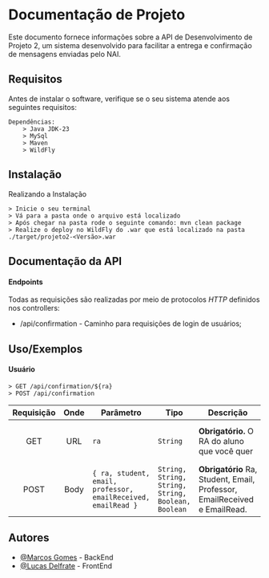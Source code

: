 # Documentação de Projeto

Este documento fornece informações sobre a API de Desenvolvimento de Projeto 2, um sistema desenvolvido para facilitar a entrega e confirmação de mensagens enviadas pelo NAI.

## Requisitos

Antes de instalar o software, verifique se o seu sistema atende aos seguintes requisitos:

```
Dependências:
    > Java JDK-23
    > MySql
    > Maven
    > WildFly
```

## Instalação

Realizando a Instalação

```
> Inicie o seu terminal
> Vá para a pasta onde o arquivo está localizado
> Após chegar na pasta rode o seguinte comando: mvn clean package
> Realize o deploy no WildFly do .war que está localizado na pasta ./target/projeto2-<Versão>.war

```

## Documentação da API

#### Endpoints

Todas as requisições são realizadas por meio de protocolos *HTTP* definidos nos controllers:

* /api/confirmation - Caminho para requisições de login de usuários;

## Uso/Exemplos

#### Usuário

```http
> GET /api/confirmation/${ra}
> POST /api/confirmation
```

| Requisição | Onde | Parâmetro                                                      | Tipo                                                 | Descrição                                                                       | **Retorno**                                              | Tipo                                       |
| :----------: | :--: | --------------------------------------------------------------- | ---------------------------------------------------- | --------------------------------------------------------------------------------- | -------------------------------------------------------------- | ------------------------------------------ |
|     GET     | URL | `ra`                                                          | `String`                                           | **Obrigatório.** O RA do aluno que você quer                             | `List<{ email, professor, emailReceived, EmailRead, date }>` | `String, String, Boolean, Boolean, Date` |
|     POST     | Body | `{ ra, student, email, professor, emailReceived, emailRead }` | `String, String, String, String, Boolean, Boolean` | **Obrigatório** Ra, Student, Email, Professor, EmailReceived e EmailRead. | `{ email, professor, emailReceived, EmailRead, date }`       | `String, String, Boolean, Boolean, Date` |

## Autores

- [@Marcos Gomes](https://github.com/marcos221-Br) - BackEnd
- [@Lucas Delfrate](https://github.com/LucasDelfrate) - FrontEnd
